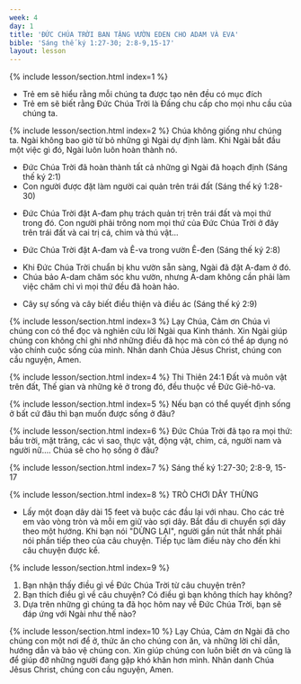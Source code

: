 ```yaml
---
week: 4
day: 1
title: 'ĐỨC CHÚA TRỜI BAN TẶNG VƯỜN EDEN CHO ADAM VÀ EVA'
bible: 'Sáng thế ký 1:27-30; 2:8-9,15-17'
layout: lesson
---
```



{% include lesson/section.html index=1 %}
- Trẻ em sẽ hiểu rằng mỗi chúng ta được tạo nên đều có mục đích
- Trẻ em sẽ biết rằng Đức Chúa Trời là Đấng chu cấp cho mọi nhu cầu của chúng ta.


{% include lesson/section.html index=2 %}
Chúa không giống như chúng ta. Ngài không bao giờ từ bỏ những gì Ngài dự định làm. Khi Ngài bắt đầu một việc gì đó, Ngài luôn luôn hoàn thành nó.
* Đức Chúa Trời đã hoàn thành tất cả những gì Ngài đã hoạch định (Sáng thế ký 2:1)
* Con người được đặt làm người cai quản trên trái đất (Sáng thế ký 1:28-30)
- Đức Chúa Trời đặt A-đam phụ trách quản trị trên trái đất và mọi thứ trong đó. Con người phải trông nom mọi thứ của Đức Chúa Trời ở đây trên trái đất và cai trị cá, chim và thú vật...
* Đức Chúa Trời đặt A-đam và Ê-va trong vườn Ê-đen (Sáng thế ký 2:8)
- Khi Đức Chúa Trời chuẩn bị khu vườn sẵn sàng, Ngài đã đặt A-đam ở đó.
- Chúa bảo A-dam chăm sóc khu vườn, nhưng A-dam không cần phải làm việc chăm chỉ vì mọi thứ đều đã hoàn hảo.
* Cây sự sống và cây biết điều thiện và điều ác (Sáng thế ký 2:9)


{% include lesson/section.html index=3 %}
Lạy Chúa, Cảm ơn Chúa vì chúng con có thể đọc và nghiên cứu lời Ngài qua Kinh thánh. Xin Ngài giúp chúng con không chỉ ghi nhớ những điều đã học mà còn có thể áp dụng nó vào chính cuộc sống của mình. Nhân danh Chúa Jêsus Christ, chúng con cầu nguyện, Amen.


{% include lesson/section.html index=4 %}
Thi Thiên 24:1
 Đất và muôn vật trên đất, Thế gian và những kẻ ở trong đó, đều thuộc về Đức Giê-hô-va.


{% include lesson/section.html index=5 %}
Nếu bạn có thể quyết định sống ở bất cứ đâu thì bạn muốn được sống ở đâu?


{% include lesson/section.html index=6 %}
Đức Chúa Trời đã tạo ra mọi thứ: bầu trời, mặt trăng, các vì sao, thực vật, động vật, chim, cá, người nam và người nữ.... Chúa sẽ cho họ sống ở đâu?


{% include lesson/section.html index=7 %}
Sáng thế ký 1:27-30; 2:8-9, 15-17


{% include lesson/section.html index=8 %}
TRÒ CHƠI DÂY THỪNG
- Lấy một đoạn dây dài 15 feet và buộc các đầu lại với nhau. Cho các trẻ em vào vòng tròn và mỗi em giữ vào sợi dây. Bắt đầu di chuyển sợi dây theo một hướng. Khi bạn nói "DỪNG LẠI", người gần nút thắt nhất phải nói phần tiếp theo của câu chuyện. Tiếp tục làm điều này cho đến khi câu chuyện được kể.


{% include lesson/section.html index=9 %}

1. Bạn nhận thấy điều gì về Đức Chúa Trời từ câu chuyện trên?
2. Bạn thích điều gì về câu chuyện? Có điều gì bạn không thích hay không?
3. Dựa trên những gì chúng ta đã học hôm nay về Đức Chúa Trời, bạn sẽ đáp ứng với Ngài như thế nào?


{% include lesson/section.html index=10 %}
Lạy Chúa, Cảm ơn Ngài đã cho chúng con một nơi để ở, thức ăn cho chúng con ăn, và những lời chỉ dẫn, hướng dẫn và bảo vệ chúng con. Xin giúp chúng con luôn biết ơn và cũng là để giúp đỡ những người đang gặp khó khăn hơn mình. Nhân danh Chúa Jêsus Christ, chúng con cầu nguyện, Amen.
